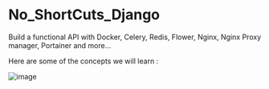 # No_ShortCuts_Django

Build a functional API with Docker, Celery, Redis, Flower, Nginx, Nginx Proxy manager, Portainer and more...

Here are some of the concepts we will learn :

![image](https://github.com/izzypt/No-Shortcuts-to-Django-RESTful-APIs-with-Docker/assets/73948790/c954ee89-c3f5-42bb-9c1b-99a5872ab201)

